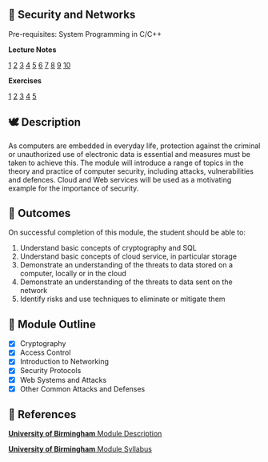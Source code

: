 ## 🔐 Security and Networks

Pre-requisites: System Programming in C/C++

**Lecture Notes**

[1](./01-Introduction)	[2](./02-SymmetricKeyCryptography)	[3](./03-PublicKeyCryptography)	[4](./04-HashFunctionAndAccessControl)	[5](./05-NetworkingAndSecurityProtocols)	[6](./06-TLSAndTor)	[7](./07-AutomatedProtocolVerification)	[8](./08-WebAttack)	[9](./09-ReverseEngineering)	[10](./10-MemoryBasedAttacks)

**Exercises**

[1](./exercises/Ex1.pdf)	[2](./exercises/Ex2.pdf)	[3](./exercises/Ex3.pdf)	[4](./exercises/Ex4.pdf)	[5](./exercises/Ex5.pdf)

## 🕊 Description

As computers are embedded in everyday life, protection against the criminal or unauthorized use of electronic data is essential and measures must be taken to achieve this. The module will introduce a range of topics in the theory and practice of computer security, including attacks, vulnerabilities and defences. Cloud and Web services will be used as a motivating example for the importance of security.

## 🎯 Outcomes

On successful completion of this module, the student should be able to:

1. Understand basic concepts of cryptography and SQL
2. Understand basic concepts of cloud service, in particular storage
3. Demonstrate an understanding of the threats to data stored on a computer, locally or in the cloud
4. Demonstrate an understanding of the threats to data sent on the network
5. Identify risks and use techniques to eliminate or mitigate them

## 📌 Module Outline

- [x] Cryptography
- [x] Access Control
- [x] Introduction to Networking
- [x] Security Protocols
- [x] Web Systems and Attacks
- [x] Other Common Attacks and Defenses

## 📙 References

[**University of Birmingham** Module Description](https://www.cs.bham.ac.uk/internal/modules/2019/06-30195/mds)

[**University of Birmingham** Module Syllabus](https://www.cs.bham.ac.uk/internal/modules/2019/06-30195/)

